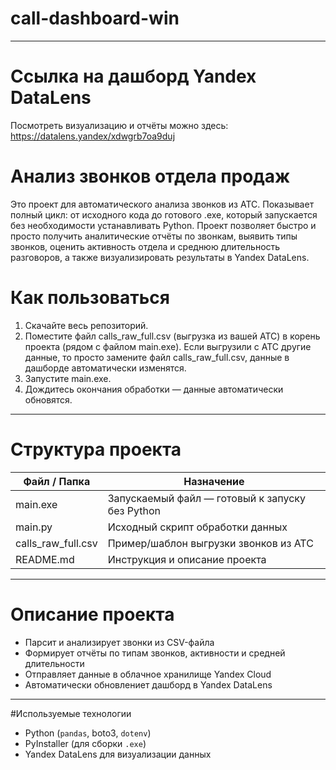 # call-dashboard-win
---
# Ссылка на дашборд Yandex DataLens
Посмотреть визуализацию и отчёты можно здесь: https://datalens.yandex/xdwgrb7oa9duj

# Анализ звонков отдела продаж 
Это проект для автоматического анализа звонков из АТС.
Показывает полный цикл: от исходного кода до готового .exe, который запускается без необходимости устанавливать Python.
Проект позволяет быстро и просто получить аналитические отчёты по звонкам, выявить типы звонков, оценить активность отдела и среднюю длительность разговоров, а также визуализировать результаты в Yandex DataLens.

# Как пользоваться
1. Скачайте весь репозиторий.  
2. Поместите файл calls_raw_full.csv (выгрузка из вашей АТС) в корень проекта (рядом с файлом main.exe). Если выгрузили с АТС другие данные, то просто замените файл calls_raw_full.csv, данные в дашборде автоматически изменятся. 
3. Запустите main.exe.  
4. Дождитесь окончания обработки — данные автоматически обновятся.  

---
# Структура проекта
| Файл / Папка       | Назначение                                     |
|--------------------|------------------------------------------------|
| main.exe         | Запускаемый файл — готовый к запуску без Python|
| main.py          | Исходный скрипт обработки данных               |
| calls_raw_full.csv | Пример/шаблон выгрузки звонков из АТС        |
| README.md        | Инструкция и описание проекта                  |

---

# Описание проекта

- Парсит и анализирует звонки из CSV-файла  
- Формирует отчёты по типам звонков, активности и средней длительности 
- Отправляет данные в облачное хранилище Yandex Cloud 
- Автоматически обновлениет дашборд в Yandex DataLens

---

#Используемые технологии
- Python (`pandas`, boto3, `dotenv`)  
- PyInstaller (для сборки `.exe`)  
- Yandex DataLens для визуализации данных
